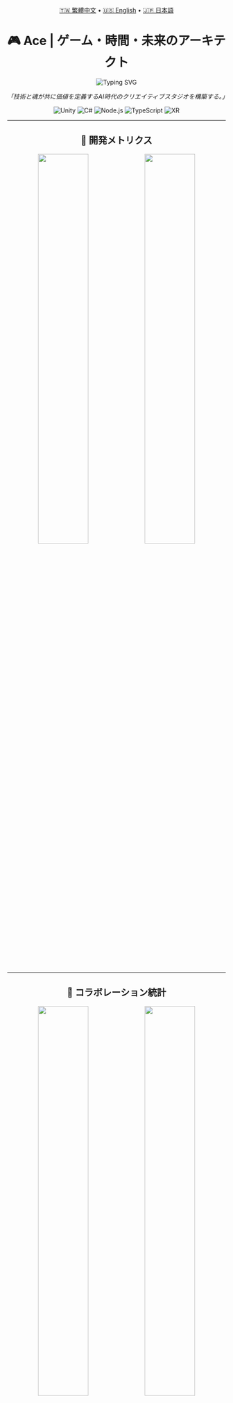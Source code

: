 <div align="center">

<p align="center">
  <a href="README.md">🇹🇼 繁體中文</a> •
  <a href="README.en.md">🇺🇸 English</a> •
  <a href="README.ja.md">🇯🇵 日本語</a>
</p>

# 🎮 Ace | ゲーム・時間・未来のアーキテクト

<p align="center">
  <img src="https://readme-typing-svg.demolab.com?font=Fira+Code&pause=1000&color=36BCF7&center=true&vCenter=true&width=600&lines=CEO+%C3%97+CTO+%C3%97+Unity+Engineer+%C3%97+Systems+Designer;Building+Future+Creative+Studios+with+AI;Time+Token+Protocol+%26+XR+Bridge+Creator" alt="Typing SVG" />
</p>

<p align="center">
  <em>「技術と魂が共に価値を定義するAI時代のクリエイティブスタジオを構築する。」</em>
</p>

<p align="center">
  <img src="https://img.shields.io/badge/Unity-100000?style=for-the-badge&logo=unity&logoColor=white" alt="Unity"/>
  <img src="https://img.shields.io/badge/C%23-239120?style=for-the-badge&logo=c-sharp&logoColor=white" alt="C#"/>
  <img src="https://img.shields.io/badge/Node.js-339933?style=for-the-badge&logo=nodedotjs&logoColor=white" alt="Node.js"/>
  <img src="https://img.shields.io/badge/TypeScript-007ACC?style=for-the-badge&logo=typescript&logoColor=white" alt="TypeScript"/>
  <img src="https://img.shields.io/badge/XR-FF6B6B?style=for-the-badge&logo=oculus&logoColor=white" alt="XR"/>
</p>

</div>

---

<div align="center">

## 🔧 開発メトリクス

</div>

<div align="center">
  <img width="48%" src="https://leetcode.card.workers.dev/?username=tk009999&theme=dark&border=0&radius=20">
  <img width="48%" src="https://github-readme-stats.vercel.app/api/top-langs/?username=tk009999&layout=compact&theme=tokyonight&border_radius=20&hide_border=true"/>
</div>

---

<div align="center">

## 🤝 コラボレーション統計

</div>

<div align="center">
  <img width="48%" src="http://github-readme-streak-stats.herokuapp.com?user=tk009999&theme=tokyonight&hide_border=true&border_radius=20&date_format=M%20j%5B%2C%20Y%5D" /> 
  <img width="48%" src="https://github-readme-stats.vercel.app/api?username=tk009999&theme=tokyonight&hide_border=true&border_radius=20" />
</div>

<div align="center">
  <img width="96%" src="https://github-profile-trophy.vercel.app/?username=tk009999&theme=tokyonight&no-frame=true&row=2&column=4&margin-w=15&margin-h=15" />
</div>

---

<div align="center">

## 🧭 ミッションステートメント

</div>

<table align="center" style="border: 2px solid #4CAF50; border-radius: 10px;">
<tr>
<td align="center" style="padding: 20px;">

> 🎯 **私の信念：**「**時間**はAI時代において最も希少な資源であり、<br/>真のクリエイターは、仕事を奪い合う者ではなく、ニーズを定義する者である。」

💡 私は「**人間 × AI × システム**」のリズムあるコラボレーションを組み合わせた未来志向の創作モデルを構築しており、<br/>すべての貢献が記録され、共有され、尊重される世界を目指しています。

</td>
</tr>
</table>

---

<div align="center">

## 🪙 TTチェーン（タイムトークンプロトコル）

</div>

<div align="center">
  <img src="https://img.shields.io/badge/ステータス-🔨%20開発中-orange?style=for-the-badge&labelColor=1a1a1a" alt="TTChain Status"/>
  <img src="https://img.shields.io/badge/技術-Cosmos%20SDK-blue?style=for-the-badge&labelColor=1a1a1a" alt="Cosmos SDK"/>
  <img src="https://img.shields.io/badge/タイプ-時間価値プロトコル-purple?style=for-the-badge&labelColor=1a1a1a" alt="Time Value Protocol"/>
</div>

<br/>

<details>
<summary><b>🔍 詳細を展開</b></summary>

<br/>

**TTトークンは「残り寿命時間」をベースとした価値交換モデル、核心概念：**

```
⏳ 各人は生涯固定のTTのみ所有可能、実際の寿命を反映
🧬 継承不可、投機空間なし、現在の行動価値を強化
🔐 Cosmos SDKベースのメインチェーン、オープン検証・行動記録・匿名貢献・生命証明
📡 人間-AIの共創貢献チェーンサポート：設計から行動まで全チェーン記録
```

</details>

---

<div align="center">

## 🧱 XRブリッジ™ コラボレーションシステム

</div>

<div align="center">
  <img src="https://img.shields.io/badge/ステータス-✅%20MVP%20完了-success?style=for-the-badge&labelColor=1a1a1a" alt="XRBridge Status"/>
  <img src="https://img.shields.io/badge/プラットフォーム-Meta%20Quest%203-ff69b4?style=for-the-badge&labelColor=1a1a1a" alt="Meta Quest 3"/>
  <img src="https://img.shields.io/badge/技術-Unity%20XR%20SDK-00599C?style=for-the-badge&labelColor=1a1a1a" alt="Unity XR SDK"/>
</div>

<br/>

<details>
<summary><b>🔍 技術仕様を展開</b></summary>

<br/>

**Meta Quest 3向けに設計されたXRコラボレーションシステム：**

```
✏️ 双方向描画コラボレーション（WebSocket接続）
🧑‍🏫 リモートガイダンス + MRモードリアルタイム同期
📡 Meta XR SDKとネイティブアプリケーションで構築、低遅延・高拡張性を特徴
🔧 将来的にTTコラボレーション検証とタスク指向利益分配制度への接続をサポート
```

</details>

---

<div align="center">

## 🧠 プロフィール概要

</div>

<table align="center">
<tr>
<td width="50%">

### 👨‍💻 **技術領域**
```
🎮 Unity 3D/2D ゲーム開発
⚡ C# バックエンド・フロントエンド
🌐 Node.js/TypeScript フルスタック
🎨 シェーダープログラミング・ビジュアルエフェクト
🤖 IoT・組み込みシステム
📱 XR/AR/VR アプリケーション
```

</td>
<td width="50%">

### 🚀 **リーダーシップ役割**
```
🏢 CEO・CTO
   キャロットゲームズ株式会社

🎯 コア専門分野
   ゲーム体験設計
   AIシステム統合
   クロスプラットフォームコラボレーションアーキテクチャ

🧑‍🏫 教育経験
   子供向けプログラミング教育
   チームAIワークフロー導入
```

</td>
</tr>
</table>

---

<div align="center">

## 🔭 プロジェクトポートフォリオ

</div>

<table align="center">
<thead>
<tr>
<th>📋 プロジェクト名</th>
<th>🔄 開発状況</th>
<th>📝 説明</th>
<th>🛠️ 技術スタック</th>
</tr>
</thead>
<tbody>
<tr>
<td><b>TTチェーン</b></td>
<td><img src="https://img.shields.io/badge/🔨-開発中-orange" alt="In Development"/></td>
<td>残り寿命時間ベースの共創システム時間価値チェーン</td>
<td><code>Cosmos SDK</code> <code>Go</code></td>
</tr>
<tr>
<td><b>XRブリッジ™</b></td>
<td><img src="https://img.shields.io/badge/✅-MVP完了-success" alt="MVP Complete"/></td>
<td>Unity ↔ Quest3 双方向描画コラボレーションツール（リモートガイダンス付き）</td>
<td><code>Unity</code> <code>XR SDK</code> <code>WebSocket</code></td>
</tr>
<tr>
<td><b>Unity カリキュラム</b></td>
<td><img src="https://img.shields.io/badge/🧪-テスト中-blue" alt="Testing"/></td>
<td>5歳児向け公開可能な3Dゲーム制作教育プログラム</td>
<td><code>Unity</code> <code>C#</code> <code>Educational Design</code></td>
</tr>
<tr>
<td><b>ソロ・ディセント</b></td>
<td><img src="https://img.shields.io/badge/🔁-調整中-yellow" alt="Adjusting"/></td>
<td>放置+連撃システム付きプログレッシブGameFiシューター</td>
<td><code>Unity</code> <code>Blockchain</code> <code>GameFi</code></td>
</tr>
<tr>
<td><b>MCPエージェント層</b></td>
<td><img src="https://img.shields.io/badge/🔧-設計中-purple" alt="Architecting"/></td>
<td>Cursor/Claude AIとDiscord通信エージェントコラボレーション層</td>
<td><code>Node.js</code> <code>MCP</code> <code>Discord API</code></td>
</tr>
<tr>
<td><b>Ace言語</b></td>
<td><img src="https://img.shields.io/badge/🧬-コンセプト設計-lightgrey" alt="Conceptual"/></td>
<td>「ゲームロジック・コマンド・AIアンカー」に焦点を当てたカスタムプログラミング言語</td>
<td><code>Compiler Design</code> <code>DSL</code></td>
</tr>
</tbody>
</table>

---

<div align="center">

## 💼 コラボレーション機会

</div>

<table align="center">
<tr>
<td align="center" width="25%">

### 🎨 **ビジュアルクリエイター**
<img src="https://img.shields.io/badge/募集-2D/3Dアーティスト-ff6b6b?style=for-the-badge" alt="2D/3D Artist"/>

- 階層システム設計
- アイコン・UI/UXデザイン
- 商用アセットパック企画

</td>
<td align="center" width="25%">

### 🧑‍💻 **技術エンジニア**
<img src="https://img.shields.io/badge/募集-フルスタック-4ecdc4?style=for-the-badge" alt="Full Stack"/>

- WebSocket / XR 専門知識
- Cosmos SDK 経験
- 分散システムアーキテクチャ

</td>
<td align="center" width="25%">

### 🧠 **AI研究者**
<img src="https://img.shields.io/badge/募集-AI学者-45b7d1?style=for-the-badge" alt="AI Researcher"/>

- 価値モデル設計
- 認知システム研究
- 人間-AI共創理論

</td>
<td align="center" width="25%">

### 📣 **コミュニティマネージャー**
<img src="https://img.shields.io/badge/募集-コミュニティ-96ceb4?style=for-the-badge" alt="Community"/>

- 価値指向プラットフォーム
- ノイズなし情報キュレーション
- 未来創作エコシステム

</td>
</tr>
</table>

---

<div align="center">

## 📫 お問い合わせ

</div>

<div align="center">

[![Email](https://img.shields.io/badge/Email-tk009999@gmail.com-red?style=for-the-badge&logo=gmail&logoColor=white)](mailto:tk009999@gmail.com)
[![Discord](https://img.shields.io/badge/Discord-メールでお問い合わせ-7289da?style=for-the-badge&logo=discord&logoColor=white)](#)
[![Telegram](https://img.shields.io/badge/Telegram-メールでお問い合わせ-26a5e4?style=for-the-badge&logo=telegram&logoColor=white)](#)

<br/>

<img src="https://img.shields.io/badge/📚-ブログ準備中-informational?style=for-the-badge&labelColor=1a1a1a" alt="Blog Coming Soon"/>
<img src="https://img.shields.io/badge/📄-ホワイトペーパー作成中-informational?style=for-the-badge&labelColor=1a1a1a" alt="Whitepaper Coming Soon"/>

</div>

---

<div align="center">

<table style="border: none;">
<tr>
<td align="center" style="border: none;">

### 💭 **フィロソフィー**

<br/>

> *「未来をデザインすることは、単にコードを書くことではなく、<br/>人間とAIが価値と共に共存する方法を定義することである。」*

<br/>

**#XR** **#AI** **#TimeToken** **#Unity** **#GameFi** **#LifeProtocol**

</td>
</tr>
</table>

<br/>

<img src="https://capsule-render.vercel.app/api?type=waving&color=gradient&height=100&section=footer&reversal=true" width="100%"/>

</div> 